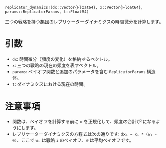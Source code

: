 ```
replicator_dynamics!(dx::Vector{Float64}, x::Vector{Float64}, params::ReplicatorParams, t::Float64)
```

三つの戦略を持つ集団のレプリケーターダイナミクスの時間微分を計算します。

# 引数

  * `dx`: 時間微分（頻度の変化）を格納するベクトル。
  * `x`: 三つの戦略の現在の頻度を表すベクトル。
  * `params`: ペイオフ関数と追加のパラメータを含む `ReplicatorParams` 構造体。
  * `t`: ダイナミクスにおける現在の時間。

# 注意事項

  * 関数は、ペイオフを計算する前に `x` を正規化して、頻度の合計が1になるようにします。
  * レプリケーターダイナミクスの方程式は次の通りです: `dxᵢ = xᵢ * (wᵢ - w̄)`、ここで `wᵢ` は戦略 `i` のペイオフ、`w̄` は平均ペイオフです。
